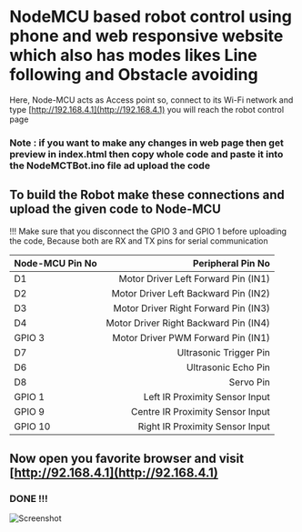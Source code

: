 # NodeMCU based robot control using phone and web responsive website which also has modes likes Line following and Obstacle avoiding
Here, Node-MCU acts as Access point
so, connect to its Wi-Fi network and type [http://192.168.4.1](http://192.168.4.1) you will reach the robot control page
### Note : if you want to make any changes in web page then get preview in index.html then copy whole code and paste it into the NodeMCTBot.ino file ad upload the code

## To build the Robot make these connections and upload the given code to Node-MCU
!!! Make sure that you disconnect the GPIO 3 and GPIO 1 before uploading the code, Because both are RX and TX pins for serial communication

| Node-MCU Pin No | Peripheral Pin No |
| :---            |              ---: |
| D1 | Motor Driver Left Forward Pin (IN1) |
| D2 | Motor Driver Left Backward Pin (IN2) |
| D3 | Motor Driver Right Forward Pin (IN3) |
| D4 | Motor Driver Right Backward Pin (IN4) |
| GPIO 3 | Motor Driver PWM Forward Pin (IN1) |
| D7 | Ultrasonic Trigger Pin |
| D6 | Ultrasonic Echo Pin |
| D8 | Servo Pin |
| GPIO 1 | Left IR Proximity Sensor Input |
| GPIO 9 | Centre IR Proximity Sensor Input |
| GPIO 10 | Right IR Proximity Sensor Input |

## Now open you favorite browser and visit [http://92.168.4.1](http://92.168.4.1)
### DONE !!!

![Screenshot](ScreenShots/Phone_Browser_View.png)
